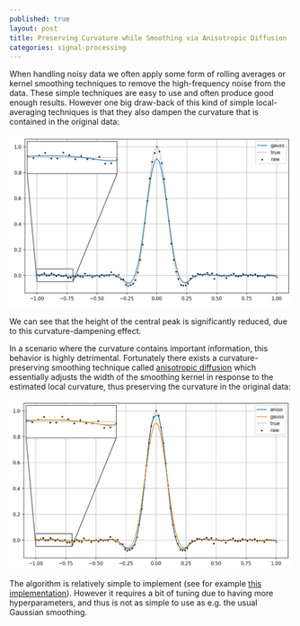 ```yaml
---
published: true
layout: post
title: Preserving Curvature while Smoothing via Anisotropic Diffusion
categories: signal-processing
---
```


When handling noisy data we often apply some form of rolling averages or kernel smoothing techniques to remove the high-frequency noise from the data. These simple techniques are easy to use and often produce good enough results. However one big draw-back of this kind of simple local-averaging techniques is that they also dampen the curvature that is contained in the original data:

![assets/img/gauss-smoothing.png](/assets/img/gauss-smoothing.png)

We can see that the height of the central peak is significantly reduced, due to this curvature-dampening effect.

In a scenario where the curvature contains important information, this behavior is highly detrimental. Fortunately there exists a curvature-preserving smoothing technique called [anisotropic diffusion](https://en.wikipedia.org/wiki/Anisotropic_diffusion) which essentially adjusts the width of the smoothing kernel in response to the estimated local curvature, thus preserving the curvature in the original data:

![assets/img/aniso-smoothing.png](/assets/img/aniso-smoothing.png)

The algorithm is relatively simple to implement (see for example [this implementation](https://www.cs.sfu.ca/~stella/papers/blairthesis/main/node25.html)). However it requires a bit of tuning due to having more hyperparameters, and thus is not as simple to use as e.g. the usual Gaussian smoothing.
